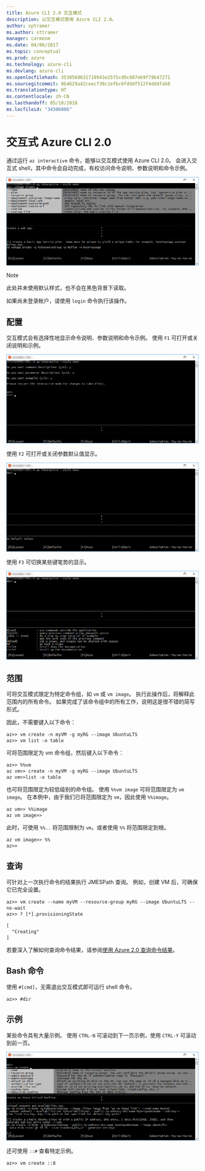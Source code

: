 ```yaml
---
title: Azure CLI 2.0 交互模式
description: 以交互模式使用 Azure CLI 2.0。
author: sptramer
ms.author: sttramer
manager: carmonm
ms.date: 04/06/2017
ms.topic: conceptual
ms.prod: azure
ms.technology: azure-cli
ms.devlang: azure-cli
ms.openlocfilehash: 3538569631718943e2575cd9c607eb9f79b47271
ms.sourcegitcommit: 8b4629a42ceecf30c1efbc6fdddf512f4dddfab0
ms.translationtype: HT
ms.contentlocale: zh-CN
ms.lasthandoff: 05/18/2018
ms.locfileid: "34306006"
---
```

# <a name="interactive-azure-cli-20"></a>交互式 Azure CLI 2.0

通过运行 `az interactive` 命令，能够以交互模式使用 Azure CLI 2.0。
会进入交互式 shell，其中命令会自动完成，有权访问命令说明、参数说明和命令示例。

![交互模式](./media/interactive-azure-cli/webapp-create.png)

> [!NOTE]
> 此处并未使用默认样式，也不会在黑色背景下读取。

如果尚未登录帐户，请使用 `login` 命令执行该操作。

## <a name="configure"></a>配置

交互模式会有选择性地显示命令说明、参数说明和命令示例。
使用 `F1` 可打开或关闭说明和示例。

![说明和示例](./media/interactive-azure-cli/descriptions-and-examples.png)

使用 `F2` 可打开或关闭参数默认值显示。

![默认值](./media/interactive-azure-cli/defaults.png)

使用 `F3` 可切换某些键笔势的显示。

![笔势](./media/interactive-azure-cli/gestures.png)

## <a name="scope"></a>范围

可将交互模式限定为特定命令组，如 `vm` 或 `vm image`。
执行此操作后，将解释此范围内的所有命令。
如果完成了该命令组中的所有工作，说明这是很不错的简写形式。

因此，不需要键入以下命令：

```azurecli
az>> vm create -n myVM -g myRG --image UbuntuLTS
az>> vm list -o table
```

可将范围限定为 vm 命令组，然后键入以下命令：

```azurecli
az>> %%vm
az vm>> create -n myVM -g myRG --image UbuntuLTS
az vm>>list -o table
```

也可将范围限定为较低级别的命令组。
使用 `%%vm image` 可将范围限定为 `vm image`。
在本例中，由于我们已将范围限定为 `vm`，因此使用 `%%image`。

```azurecli
az vm>> %%image
az vm image>>
```

此时，可使用 `%%..` 将范围限制为 `vm`，或者使用 `%%` 将范围限定到根。

```azurecli
az vm image>> %%
az>>
```

## <a name="query"></a>查询

可针对上一次执行命令的结果执行 JMESPath 查询。
例如，创建 VM 后，可确保它已完全设置。

```azurecli
az>> vm create --name myVM --resource-group myRG --image UbuntuLTS --no-wait
az>> ? [*].provisioningState
```

```output
[
  "Creating"
]
```

若要深入了解如何查询命令结果，请参阅[使用 Azure 2.0 查询命令结果](query-azure-cli.md)。

## <a name="bash-commands"></a>Bash 命令

使用 `#[cmd]`，无需退出交互模式即可运行 shell 命令。

```azurecli
az>> #dir
```

## <a name="examples"></a>示例

某些命令具有大量示例。
使用 `CTRL-N` 可滚动到下一页示例，使用 `CTRL-Y` 可滚动到前一页。

![示例](./media/interactive-azure-cli/examples.png)

还可使用 `::#` 查看特定示例。

```azurecli
az>> vm create ::8
```

